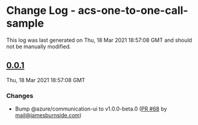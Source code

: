 # Change Log - acs-one-to-one-call-sample

This log was last generated on Thu, 18 Mar 2021 18:57:08 GMT and should not be manually modified.

<!-- Start content -->

## [0.0.1](https://github.com/azure/communication-ui-sdk/tree/acs-one-to-one-call-sample_v0.0.1)

Thu, 18 Mar 2021 18:57:08 GMT

### Changes

- Bump @azure/communication-ui to v1.0.0-beta.0 ([PR #68](https://github.com/azure/communication-ui-sdk/pull/68) by mail@jamesburnside.com)
